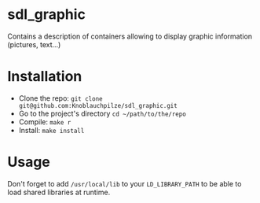# sdl_graphic
Contains a description of containers allowing to display graphic information (pictures, text...)

# Installation

- Clone the repo: `git clone git@github.com:Knoblauchpilze/sdl_graphic.git`
- Go to the project's directory `cd ~/path/to/the/repo`
- Compile: `make r`
- Install: `make install`

# Usage

Don't forget to add `/usr/local/lib` to your `LD_LIBRARY_PATH` to be able to load shared libraries at runtime.
